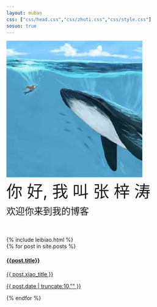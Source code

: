 ```yaml
---
layout: muban
css: ["css/head.css","css/zhuti.css","css/style.css"]
sosuo: true
---
```


<div class="head">
	<div class="head_img">
		<div></div>
	</div>
	<div class="head_text">
		<img class="me_img donghua" src="./img/logo.jpg">
		<div class="donghua" style="font-size: 42px;animation-delay:0.4s;">你 好, 我 叫 张 梓 涛</div>
		<div class="donghua" style="font-size: 24px;font-weight: 100;margin:1% auto;animation-delay:0.8s;">欢迎你来到我的博客</div>
	</div>
</div>

<div class="row-md-12" style="margin-top:50px;" >
{% include leibiao.html %}
<div class="col-md-8">
	{% for post in site.posts %}
		<a href="{{ site.baseurl }}{{ post.url }}">
			<div  class="wenzhang">
				<h4>{{post.title}}</h4>
				<p>{{ post.xiao_title }}</p>	
				<p class="time">{{ post.date | truncate:10,"" }}</p>
			</div>
			<!-- <div class="tao">
				{{ post }}
			</div> -->
		</a>
	{% endfor %}
</div>

</div>
